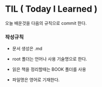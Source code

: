 # TIL ( Today I Learned )

오늘 배운것을 다음의 규칙으로 commit 한다.

### 작성규칙

- 문서 생성은 .md

- root 폴더는 언어나 사용 기술명으로 한다.

- 읽은 책을 정리할때는 BOOK 폴더를 사용

- 파일명은 영어로 기재한다.

